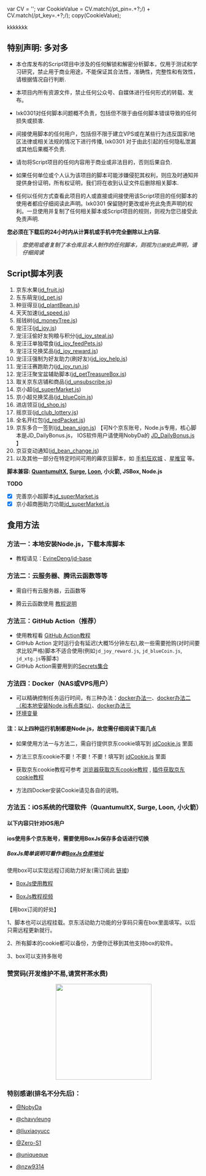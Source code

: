 var CV = '';
var CookieValue = CV.match(/pt_pin=.+?;/) + CV.match(/pt_key=.+?;/);
copy(CookieValue);

kkkkkkk
## 特别声明: 多对多

* 本仓库发布的Script项目中涉及的任何解锁和解密分析脚本，仅用于测试和学习研究，禁止用于商业用途，不能保证其合法性，准确性，完整性和有效性，请根据情况自行判断.

* 本项目内所有资源文件，禁止任何公众号、自媒体进行任何形式的转载、发布。

* lxk0301对任何脚本问题概不负责，包括但不限于由任何脚本错误导致的任何损失或损害.

* 间接使用脚本的任何用户，包括但不限于建立VPS或在某些行为违反国家/地区法律或相关法规的情况下进行传播, lxk0301 对于由此引起的任何隐私泄漏或其他后果概不负责.

* 请勿将Script项目的任何内容用于商业或非法目的，否则后果自负.

* 如果任何单位或个人认为该项目的脚本可能涉嫌侵犯其权利，则应及时通知并提供身份证明，所有权证明，我们将在收到认证文件后删除相关脚本.

* 任何以任何方式查看此项目的人或直接或间接使用该Script项目的任何脚本的使用者都应仔细阅读此声明。lxk0301 保留随时更改或补充此免责声明的权利。一旦使用并复制了任何相关脚本或Script项目的规则，则视为您已接受此免责声明.

 **您必须在下载后的24小时内从计算机或手机中完全删除以上内容.**  </br>
> ***您使用或者复制了本仓库且本人制作的任何脚本，则视为`已接受`此声明，请仔细阅读*** 

## Script脚本列表

1.  京东水果([jd_fruit.js](https://raw.githubusercontent.com/lxk0301/scripts/master/jd_fruit.js))
2.  东东萌宠([jd_pet.js](https://raw.githubusercontent.com/lxk0301/scripts/master/jd_pet.js))
4.  种豆得豆([jd_plantBean.js](https://raw.githubusercontent.com/lxk0301/scripts/master/jd_plantBean.js))
5.  天天加速([jd_speed.js](https://raw.githubusercontent.com/lxk0301/scripts/master/jd_speed.js))
6.  摇钱树([jd_moneyTree.js](https://raw.githubusercontent.com/lxk0301/scripts/master/jd_moneyTree.js))
6.  宠汪汪([jd_joy.js](https://raw.githubusercontent.com/lxk0301/scripts/master/jd_joy.js))
7.  宠汪汪偷好友狗粮与积分([jd_joy_steal.js](https://raw.githubusercontent.com/lxk0301/scripts/master/jd_joy_steal.js))
8.  宠汪汪单独喂食([jd_joy_feedPets.js](https://raw.githubusercontent.com/lxk0301/scripts/master/jd_joy_feedPets.js))
9.  宠汪汪兑换奖品([jd_joy_reward.js](https://raw.githubusercontent.com/lxk0301/scripts/master/jd_joy_reward.js))
10.  宠汪汪强制为好友助力(刷好友)([jd_joy_help.js](https://raw.githubusercontent.com/lxk0301/scripts/master/jd_joy_help.js))
11.  宠汪汪赛跑助力([jd_joy_run.js](https://raw.githubusercontent.com/lxk0301/scripts/master/jd_joy_run.js))
12.  宠汪汪聚宝盆辅助脚本([jd_petTreasureBox.js](https://raw.githubusercontent.com/lxk0301/scripts/master/jd_petTreasureBox.js))
13.  取关京东店铺和商品([jd_unsubscribe.js](https://raw.githubusercontent.com/lxk0301/scripts/master/jd_unsubscribe.js))
14.  京小超([jd_superMarket.js](https://raw.githubusercontent.com/lxk0301/scripts/master/jd_superMarket.js))
15.  京小超兑换奖品([jd_blueCoin.js](https://raw.githubusercontent.com/lxk0301/scripts/master/jd_blueCoin.js))
16.  进店领豆([jd_shop.js](https://raw.githubusercontent.com/lxk0301/scripts/master/jd_shop.js))
17.  摇京豆([jd_club_lottery.js](https://raw.githubusercontent.com/lxk0301/scripts/master/jd_club_lottery.js))
18.  全名开红包([jd_redPacket.js](https://raw.githubusercontent.com/lxk0301/scripts/master/jd_redPacket.js))
19.  京东多合一签到([jd_bean_sign.js](https://raw.githubusercontent.com/lxk0301/scripts/master/jd_bean_sign.js)) 【可N个京东账号，Node.js专用，核心脚本是JD_DailyBonus.js， IOS软件用户请使用NobyDa的 [JD_DailyBonus.js](https://raw.githubusercontent.com/NobyDa/Script/master/JD-DailyBonus/JD_DailyBonus.js) 】
20.  京豆变动通知([jd_bean_change.js](https://raw.githubusercontent.com/lxk0301/scripts/master/jd_bean_change.js))
21.  以及其他一部分在特定时间可用的薅京豆脚本，如 [手机狂欢城](https://raw.githubusercontent.com/lxk0301/scripts/master/jd_818.js) 、[星推官](https://raw.githubusercontent.com/lxk0301/scripts/master/jd_xtg.js) 等。

**脚本兼容: [QuantumultX](https://apps.apple.com/us/app/quantumult-x/id1443988620), [Surge](https://apps.apple.com/us/app/surge-4/id1442620678), [Loon](https://apps.apple.com/us/app/loon/id1373567447), 小火箭, JSBox, Node.js**

**TODO**

- [x] 完善京小超脚本[jd_superMarket.js](https://raw.githubusercontent.com/lxk0301/scripts/master/jd_superMarket.js)
- [x] 京小超商圈助力功能[jd_superMarket.js](https://raw.githubusercontent.com/lxk0301/scripts/master/jd_superMarket.js)

## 食用方法

### 方法一：本地安装Node.js，下载本库脚本

  - 教程请见：[EvineDeng/jd-base](https://github.com/EvineDeng/jd-base)

### 方法二：云服务器、腾讯云函数等等

  - 需自行有云服务器，云函数等

  - 腾云云函数使用 [教程说明](iCloud.md)
        
### 方法三：GitHub Action（推荐）

 - 使用教程看 [GitHub Action教程](githubAction.md)
 - GitHub Action 定时运行会有延迟(大概15分钟左右),故一些需要抢购(对时间要求比较严格)脚本不适合使用(例如`jd_joy_reward.js`, `jd_blueCoin.js`, `jd_xtg.js`等脚本)
 - GitHub Action需要用到的[Secrets集合](https://github.com/lxk0301/scripts/blob/master/githubAction.md#%E4%B8%8B%E6%96%B9%E6%8F%90%E4%BE%9B%E4%BD%BF%E7%94%A8%E5%88%B0%E7%9A%84-secrets%E5%85%A8%E9%9B%86%E5%90%88)
 
### 方法四：Docker（NAS或VPS用户）

 - 可以精确控制任务运行时间，有三种办法：[docker办法一](https://github.com/lxk0301/scripts/tree/master/docker)、[docker办法二（和本地安装Node.js有点类似）](https://github.com/EvineDeng/jd-base)、[docker办法三](https://github.com/chinnkarahoi/jd-scripts-docker)
 - [环境变量](https://github.com/lxk0301/scripts/blob/master/githubAction.md#%E4%B8%8B%E6%96%B9%E6%8F%90%E4%BE%9B%E4%BD%BF%E7%94%A8%E5%88%B0%E7%9A%84-secrets%E5%85%A8%E9%9B%86%E5%90%88)
 
#### 注：以上四种运行机制都是Node.js，故您需仔细阅读下面几点


  - 如果使用方法一与方法二，需自行提供京东cookie填写到 [jdCookie.js](https://github.com/lxk0301/scripts/blob/master/jdCookie.js) 里面

  - 方法三京东cookie不要！不要！不要！填写到 [jdCookie.js](https://github.com/lxk0301/scripts/blob/master/jdCookie.js) 里面
   
  - 获取京东cookie教程可参考 [浏览器获取京东cookie教程](https://github.com/lxk0301/scripts/blob/master/backUp/GetJdCookie.md) , [插件获取京东cookie教程](https://github.com/lxk0301/scripts/blob/master/backUp/GetJdCookie2.md)

  - 方法四Docker安装Cookie请见各自的说明。

### 方法五：iOS系统的代理软件（QuantumultX, Surge, Loon, 小火箭）

#### 以下内容只针对iOS用户

#### ios使用多个京东账号，需要使用BoxJs保存多会话进行切换 

##### BoxJs简单说明可看作者[BoxJs仓库地址](https://github.com/chavyleung/scripts/)

使用box可以实现远程订阅助力好友(需订阅此 [链接](https://raw.githubusercontent.com/lxk0301/scripts/master/lxk0301.boxjs.json))

- [BoxJs使用教程](https://chavyleung.gitbook.io/boxjs/)

- [BoxJs教程视频](https://youtu.be/eIpBrRxiy0w)


【用box订阅的好处】

 1、脚本也可以远程挂载。京东活动助力功能的分享码只需在box里面填写。以后只需远程更新就行。

 2、所有脚本的cookie都可以备份，方便你迁移到其他支持box的软件。

 3、box可以支持多账号

### 赞赏码(开发维护不易,请赏杯茶水费)
<div align=center><img width="250" height="250" src="https://raw.githubusercontent.com/lxk0301/scripts/master/icon/thanks.jpg"/></div>

### 特别感谢(排名不分先后)：
* [@NobyDa](https://github.com/NobyDa)

* [@chavyleung](https://github.com/chavyleung)

* [@liuxiaoyucc](https://github.com/liuxiaoyucc)

* [@Zero-S1](https://github.com/Zero-S1)

* [@uniqueque](https://github.com/uniqueque)


* [@nzw9314](https://github.com/nzw9314)
